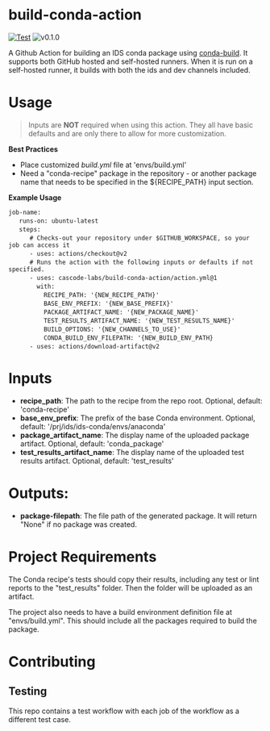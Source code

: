 # build-conda-action
[![Test](https://github.com/skyworksinc/ids-actions-build-conda/actions/workflows/test.yml/badge.svg)](https://github.com/skyworksinc/ids-actions-build-conda/actions/workflows/test.yml)
![v0.1.0](https://img.shields.io/badge/v-0.1.0-blue)

A Github Action for building an IDS conda package using 
[conda-build](https://docs.conda.io/projects/conda-build/en/latest/index.html).  It supports both GitHub hosted and 
self-hosted runners.  When it is run on a self-hosted runner, it builds with both the ids and dev channels included. 

# Usage

> Inputs are **NOT** required when using this action. They all have basic defaults and are only there to allow for more customization.

**Best Practices**
- Place customized _build.yml_ file at 'envs/build.yml'
- Need a "conda-recipe" package in the repository - or another package name that needs to be specified in the ${RECIPE_PATH} input section.

**Example Usage**

`job-name:` <br/>
&ensp;&ensp;&ensp;`runs-on: ubuntu-latest`<br/>
&ensp;&ensp;&ensp;`steps:`<br/>
&ensp;&ensp;&ensp;&ensp;&ensp;&ensp;`# Checks-out your repository under $GITHUB_WORKSPACE, so your job can access it`<br/>
&ensp;&ensp;&ensp;&ensp;&ensp;&ensp;`- uses: actions/checkout@v2`<br/>
&ensp;&ensp;&ensp;&ensp;&ensp;&ensp;`# Runs the action with the following inputs or defaults if not specified.`<br/>
&ensp;&ensp;&ensp;&ensp;&ensp;&ensp;`- uses: cascode-labs/build-conda-action/action.yml@1`<br/>
&ensp;&ensp;&ensp;&ensp;&ensp;&ensp;&ensp;&ensp;`with:`<br/>
&ensp;&ensp;&ensp;&ensp;&ensp;&ensp;&ensp;&ensp;&ensp;&ensp;`RECIPE_PATH: '{NEW_RECIPE_PATH}'`<br/>
&ensp;&ensp;&ensp;&ensp;&ensp;&ensp;&ensp;&ensp;&ensp;&ensp;`BASE_ENV_PREFIX: '{NEW_BASE_PREFIX}'`<br/>
&ensp;&ensp;&ensp;&ensp;&ensp;&ensp;&ensp;&ensp;&ensp;&ensp;`PACKAGE_ARTIFACT_NAME: '{NEW_PACKAGE_NAME}'`<br/>
&ensp;&ensp;&ensp;&ensp;&ensp;&ensp;&ensp;&ensp;&ensp;&ensp;`TEST_RESULTS_ARTIFACT_NAME: '{NEW_TEST_RESULTS_NAME}'`<br/>
&ensp;&ensp;&ensp;&ensp;&ensp;&ensp;&ensp;&ensp;&ensp;&ensp;`BUILD_OPTIONS: '{NEW_CHANNELS_TO_USE}'`<br/>
&ensp;&ensp;&ensp;&ensp;&ensp;&ensp;&ensp;&ensp;&ensp;&ensp;`CONDA_BUILD_ENV_FILEPATH: '{NEW_BUILD_ENV_PATH}`<br/>
&ensp;&ensp;&ensp;&ensp;&ensp;&ensp;`- uses: actions/download-artifact@v2`

# Inputs
- **recipe_path**: The path to the recipe from the repo root.  Optional, default: 'conda-recipe'
- **base_env_prefix**:  The prefix of the base Conda environment.  Optional, default: '/prj/ids/ids-conda/envs/anaconda'
- **package_artifact_name**:  The display name of the uploaded package artifact.  Optional, default: 'conda_package'
- **test_results_artifact_name**:  The display name of the uploaded test results artifact.  Optional, default: 'test_results'

# Outputs:
- **package-filepath**: The file path of the generated package.  It will return "None" if no package was created.

# Project Requirements
The Conda recipe's tests should copy their results, including any test or lint reports to the "test_results" folder.
Then the folder will be uploaded as an artifact.

The project also needs to have a build environment definition file at "envs/build.yml".  This should include all the 
packages required to build the package.

# Contributing

## Testing
This repo contains a test workflow with each job of the workflow as a different test case.
